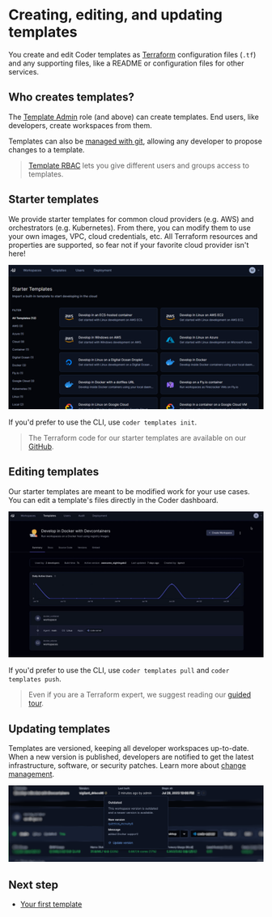 #  Creating, editing, and updating templates

You create and edit Coder templates as [Terraform](./concepts.md)
configuration files (`.tf`) and any supporting files, like a README or
configuration files for other services.

## Who creates templates?

The [Template Admin](../admin/users.md) role (and above) can create
templates. End users, like developers, create workspaces from them.

Templates can also be [managed with git](./change-management.md),
allowing any developer to propose changes to a template.

> [Template RBAC](../admin/rbac.md) lets you give different users and groups access to templates.

## Starter templates

We provide starter templates for common cloud providers (e.g. AWS) and
orchestrators (e.g. Kubernetes). From there, you can modify them to
use your own images, VPC, cloud credentials, etc. All Terraform
resources and properties are supported, so fear not if your favorite
cloud provider isn't here!

![Starter templates](../images/templates/starter-templates.png)

If you'd prefer to use the CLI, use `coder templates init`.

> The Terraform code for our starter templates are available on our [GitHub](https://github.com/coder/coder/tree/main/examples/templates).

## Editing templates

Our starter templates are meant to be modified work for your use
cases. You can edit a template's files directly in the Coder
dashboard.

![Editing a template](../images/templates/choosing-edit-template.gif)

If you'd prefer to use the CLI, use `coder templates pull` and `coder
templates push`.

> Even if you are a Terraform expert, we suggest reading our [guided
> tour](./tour.md).

## Updating templates

Templates are versioned, keeping all developer workspaces up-to-date. When a new version is published, developers are notified to get the latest infrastructure, software, or security patches. Learn more about [change management](./change-management.md).

![Updating a template](../images/templates/update.png)

## Next step

- [Your first template](./tutorial.md)

